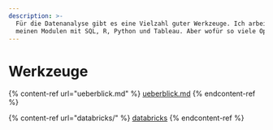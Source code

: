 ```yaml
---
description: >-
  Für die Datenanalyse gibt es eine Vielzahl guter Werkzeuge. Ich arbeite in
  meinen Modulen mit SQL, R, Python und Tableau. Aber wofür so viele Optionen?
---
```


# Werkzeuge

{% content-ref url="ueberblick.md" %}
[ueberblick.md](ueberblick.md)
{% endcontent-ref %}

{% content-ref url="databricks/" %}
[databricks](databricks/)
{% endcontent-ref %}
